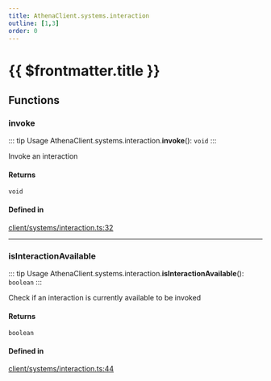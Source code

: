 ```yaml
---
title: AthenaClient.systems.interaction
outline: [1,3]
order: 0
---
```


# {{ $frontmatter.title }}


## Functions

### invoke

::: tip Usage
AthenaClient.systems.interaction.**invoke**(): `void`
:::

Invoke an interaction

#### Returns

`void`

#### Defined in

[client/systems/interaction.ts:32](https://github.com/Stuyk/altv-athena/blob/d2642d1/src/core/client/systems/interaction.ts#L32)

___

### isInteractionAvailable

::: tip Usage
AthenaClient.systems.interaction.**isInteractionAvailable**(): `boolean`
:::

Check if an interaction is currently available to be invoked

#### Returns

`boolean`

#### Defined in

[client/systems/interaction.ts:44](https://github.com/Stuyk/altv-athena/blob/d2642d1/src/core/client/systems/interaction.ts#L44)
